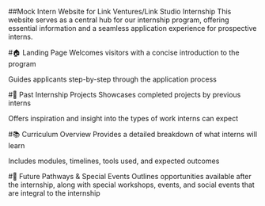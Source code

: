 ##Mock Intern Website for Link Ventures/Link Studio Internship
This website serves as a central hub for our internship program, offering essential information and a seamless application experience for prospective interns.

#🏠 Landing Page
Welcomes visitors with a concise introduction to the program

Guides applicants step-by-step through the application process

#📁 Past Internship Projects
Showcases completed projects by previous interns

Offers inspiration and insight into the types of work interns can expect

#📚 Curriculum Overview
Provides a detailed breakdown of what interns will learn

Includes modules, timelines, tools used, and expected outcomes

#🚀 Future Pathways & Special Events
Outlines opportunities available after the internship, along with special workshops, events, and social events that are integral to the internship
